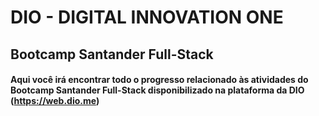 # **DIO - DIGITAL INNOVATION ONE**



## **Bootcamp Santander Full-Stack**

#### Aqui você irá encontrar todo o progresso relacionado às atividades do Bootcamp Santander Full-Stack disponibilizado na plataforma da DIO (https://web.dio.me)
